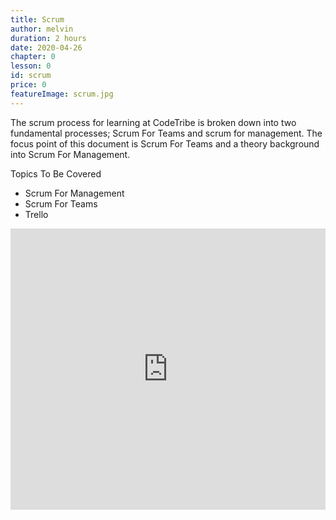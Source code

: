 ```yaml
---
title: Scrum
author: melvin
duration: 2 hours
date: 2020-04-26
chapter: 0
lesson: 0
id: scrum
price: 0
featureImage: scrum.jpg
---
```


The scrum process for learning at CodeTribe is broken down into two fundamental processes; Scrum For Teams and scrum for management. The focus point of this document is Scrum For Teams  and a theory background into Scrum For Management.

Topics To Be Covered

* Scrum For Management
* Scrum For Teams
* Trello

<!-- src="https://www.youtube.com/embed/4ib0va98sWE" -->
<iframe width="100%" height="450" src="https://www.youtube.com/embed/9TycLR0TqFA" frameborder="0" allow="accelerometer; autoplay; clipboard-write; encrypted-media; gyroscope; picture-in-picture" allowfullscreen></iframe>

